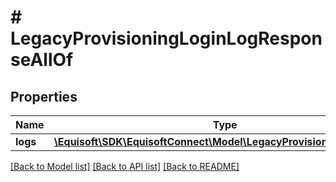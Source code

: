# # LegacyProvisioningLoginLogResponseAllOf

## Properties

Name | Type | Description | Notes
------------ | ------------- | ------------- | -------------
**logs** | [**\Equisoft\SDK\EquisoftConnect\Model\LegacyProvisioningLoginLog[]**](LegacyProvisioningLoginLog.md) | Login logs. | [optional]

[[Back to Model list]](../../README.md#models) [[Back to API list]](../../README.md#endpoints) [[Back to README]](../../README.md)
